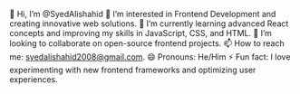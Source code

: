 👋 Hi, I’m @SyedAlishahid
👀 I’m interested in Frontend Development and creating innovative web solutions.
🌱 I’m currently learning advanced React concepts and improving my skills in JavaScript, CSS, and HTML.
💞️ I’m looking to collaborate on open-source frontend projects.
📫 How to reach me: syedalishahid2008@gmail.com.
😄 Pronouns: He/Him
⚡ Fun fact: I love experimenting with new frontend frameworks and optimizing user experiences.
